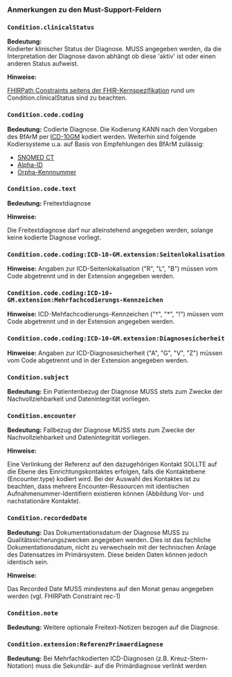 ### Anmerkungen zu den Must-Support-Feldern

### `Condition.clinicalStatus`

**Bedeutung:**  
Kodierter klinischer Status der Diagnose. MUSS angegeben werden, da die Interpretation der Diagnose davon abhängt ob diese 'aktiv' ist oder einen anderen Status aufweist.

**Hinweise:**

[FHIRPath Constraints seitens der FHIR-Kernspezifikation](https://www.hl7.org/fhir/condition.html#invs) rund um Condition.clinicalStatus sind zu beachten.

### `Condition.code.coding`

**Bedeutung:**  Codierte Diagnose. Die Kodierung KANN nach den Vorgaben des BfArM per [ICD-10GM](https://www.dimdi.de/dynamic/de/klassifikationen/icd/) kodiert werden. Weiterhin sind folgende Kodiersysteme u.a. auf Basis von Empfehlungen des BfArM zulässig:
 - [SNOMED CT](https://www.snomed.org)
 - [Alpha-ID](https://www.dimdi.de/dynamic/de/klassifikationen/icd/alpha-id/)
 - [Orpha-Kennnummer](https://www.orpha.net/consor/cgi-bin/index.php)

### `Condition.code.text`

**Bedeutung:** Freitextdiagnose

**Hinweise:**

Die Freitextdiagnose darf nur alleinstehend angegeben werden, solange keine kodierte Diagnose vorliegt.

### `Condition.code.coding:ICD-10-GM.extension:Seitenlokalisation`

**Hinweise:** Angaben zur ICD-Seitenlokalisation ("R", "L", "B") müssen vom Code abgetrennt und in der Extension angegeben werden.

### `Condition.code.coding:ICD-10-GM.extension:Mehrfachcodierungs-Kennzeichen`

**Hinweise:**  ICD-Mehfachcodierungs-Kennzeichen ("†", "\*", "!") müssen vom Code abgetrennt und in der Extension angegeben werden.

### `Condition.code.coding:ICD-10-GM.extension:Diagnosesicherheit`

**Hinweise:** Angaben zur ICD-Diagnosesicherheit ("A", "G", "V", "Z") müssen vom Code abgetrennt und in der Extension angegeben werden.

### `Condition.subject`

**Bedeutung:**  Ein Patientenbezug der Diagnose MUSS stets zum Zwecke der Nachvollziehbarkeit und Datenintegrität vorliegen.

### `Condition.encounter`

**Bedeutung:**  Fallbezug der Diagnose MUSS stets zum Zwecke der Nachvollziehbarkeit und Datenintegrität vorliegen.

**Hinweise:**

Eine Verlinkung der Referenz auf den dazugehörigen Kontakt SOLLTE auf die Ebene des Einrichtungskontaktes erfolgen, falls die Kontaktebene (Encounter.type) kodiert wird.
Bei der Auswahl des Kontaktes ist zu beachten, dass mehrere Encounter-Ressourcen mit identischen Aufnahmenummer-Identifiern existieren können (Abbildung Vor- und nachstationäre Kontakte).

### `Condition.recordedDate`

**Bedeutung:**  Das Dokumentationsdatum der Diagnose MUSS zu Qualitätssicherungszwecken angegeben werden. Dies ist das fachliche Dokumentationsdatum, nicht zu verwechseln mit der technischen Anlage des Datensatzes im Primärsystem. Diese beiden Daten können jedoch identisch sein.

**Hinweise:**

Das Recorded Date MUSS mindestens auf den Monat genau angegeben werden (vgl. FHIRPath Constraint rec-1)

### `Condition.note`

**Bedeutung:**  Weitere optionale Freitext-Notizen bezogen auf die Diagnose.

### `Condition.extension:ReferenzPrimaerdiagnose`

**Bedeutung:** Bei Mehrfachkodierten ICD-Diagnosen (z.B. Kreuz-Stern-Notation) muss die Sekundär- auf die Primärdiagnose verlinkt werden
